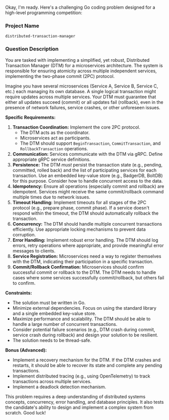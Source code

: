 Okay, I'm ready. Here's a challenging Go coding problem designed for a high-level programming competition:

### Project Name

`distributed-transaction-manager`

### Question Description

You are tasked with implementing a simplified, yet robust, Distributed Transaction Manager (DTM) for a microservices architecture.  The system is responsible for ensuring atomicity across multiple independent services, implementing the two-phase commit (2PC) protocol.

Imagine you have several microservices (Service A, Service B, Service C, etc.) each managing its own database. A single logical transaction might require updates across multiple services. Your DTM must guarantee that either all updates succeed (commit) or all updates fail (rollback), even in the presence of network failures, service crashes, or other unforeseen issues.

**Specific Requirements:**

1.  **Transaction Coordination:** Implement the core 2PC protocol.
    *   The DTM acts as the coordinator.
    *   Microservices act as participants.
    *   The DTM should support `BeginTransaction`, `CommitTransaction`, and `RollbackTransaction` operations.
2.  **Communication:**  Services communicate with the DTM via gRPC. Define appropriate gRPC service definitions.
3.  **Persistence:** The DTM *must* persist the transaction state (e.g., pending, committed, rolled back) and the list of participating services for each transaction.  Use an embedded key-value store (e.g., BadgerDB, BoltDB) for this purpose.  Consider how to handle concurrent access to the data.
4.  **Idempotency:**  Ensure all operations (especially commit and rollback) are idempotent. Services might receive the same commit/rollback command multiple times due to network issues.
5.  **Timeout Handling:** Implement timeouts for all stages of the 2PC protocol (e.g., prepare phase, commit phase).  If a service doesn't respond within the timeout, the DTM should automatically rollback the transaction.
6.  **Concurrency:** The DTM should handle multiple concurrent transactions efficiently.  Use appropriate locking mechanisms to prevent data corruption.
7.  **Error Handling:** Implement robust error handling.  The DTM should log errors, retry operations where appropriate, and provide meaningful error messages to clients.
8.  **Service Registration:** Microservices need a way to register themselves with the DTM, indicating their participation in a specific transaction.
9.  **Commit/Rollback Confirmation:** Microservices should confirm successful commit or rollback to the DTM. The DTM needs to handle cases where some services successfully commit/rollback, but others fail to confirm.

**Constraints:**

*   The solution must be written in Go.
*   Minimize external dependencies.  Focus on using the standard library and a single embedded key-value store.
*   Maximize performance and scalability. The DTM should be able to handle a large number of concurrent transactions.
*   Consider potential failure scenarios (e.g., DTM crash during commit, service crash during rollback) and design your solution to be resilient.
*   The solution needs to be thread-safe.

**Bonus (Advanced):**

*   Implement a recovery mechanism for the DTM.  If the DTM crashes and restarts, it should be able to recover its state and complete any pending transactions.
*   Implement distributed tracing (e.g., using OpenTelemetry) to track transactions across multiple services.
*   Implement a deadlock detection mechanism.

This problem requires a deep understanding of distributed systems concepts, concurrency, error handling, and database principles.  It also tests the candidate's ability to design and implement a complex system from scratch. Good luck!
